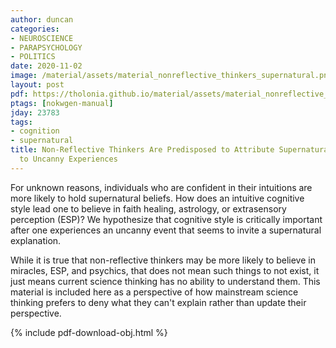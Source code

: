 ```yaml
---
author: duncan
categories:
- NEUROSCIENCE
- PARAPSYCHOLOGY
- POLITICS
date: 2020-11-02
image: /material/assets/material_nonreflective_thinkers_supernatural.png
layout: post
pdf: https://tholonia.github.io/material/assets/material_nonreflective_thinkers_supernatural.pdf
ptags: [nokwgen-manual]
jday: 23783
tags:
- cognition
- supernatural
title: Non-Reflective Thinkers Are Predisposed to Attribute Supernatural Causation
  to Uncanny Experiences
---
```


For unknown reasons, individuals who are confident in their intuitions are more likely to hold supernatural beliefs. How does an intuitive cognitive style lead one to believe in faith healing, astrology, or extrasensory perception (ESP)? We hypothesize that cognitive style is critically important after one experiences an uncanny event that seems to invite a supernatural explanation.

<!--more-->

While it is true that non-reflective thinkers may be more likely to believe in miracles, ESP, and psychics, that does not mean such things to not exist, it just means current science thinking has no ability to understand them. This material is included here as a perspective of how mainstream science thinking prefers to deny what they can't explain rather than update their perspective.  

{% include pdf-download-obj.html %}
